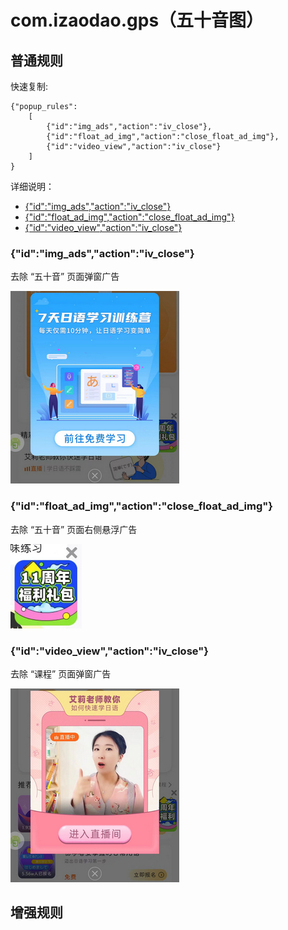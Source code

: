 # com.izaodao.gps（五十音图）

## 普通规则

快速复制:
```
{"popup_rules":
    [
        {"id":"img_ads","action":"iv_close"},
        {"id":"float_ad_img","action":"close_float_ad_img"},
        {"id":"video_view","action":"iv_close"}
    ]
}
```
详细说明：
- [{"id":"img_ads","action":"iv_close"}](#idimg_adsactioniv_close)
- [{"id":"float_ad_img","action":"close_float_ad_img"}](#idfloat_ad_imgactionclose_float_ad_img)
- [{"id":"video_view","action":"iv_close"}](#idvideo_viewactioniv_close)

### {"id":"img_ads","action":"iv_close"}
去除 “五十音” 页面弹窗广告

![](./assets/五十音页面弹窗广告.jpg)

### {"id":"float_ad_img","action":"close_float_ad_img"}
去除 “五十音” 页面右侧悬浮广告

![](./assets/五十音页面右侧悬浮广告.jpg)

### {"id":"video_view","action":"iv_close"}
去除 “课程” 页面弹窗广告

![](./assets/课程页面弹窗广告.jpg)

## 增强规则

